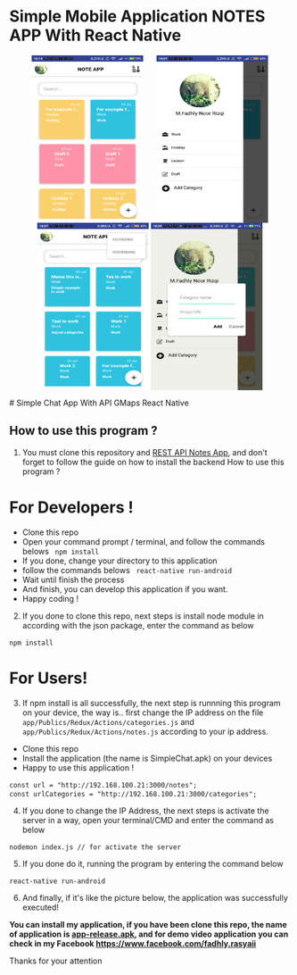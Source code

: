 # Simple Mobile Application NOTES APP With React Native
<p align="center">
    <img src="https://raw.githubusercontent.com/maslow123/Simple-Notes-React-Native-with-REST-API/master/Screenshot_2019-07-07-16-14-22-577_com.practice.png" width=200 height=300 align="center" style="margin-right:20px"/>
    <img src="https://raw.githubusercontent.com/maslow123/Simple-Notes-React-Native-with-REST-API/master/Screenshot_2019-07-07-18-07-29-500_com.practice.png" width=200 height=300 align="center"/>
    <img src="https://github.com/maslow123/Simple-Notes-React-Native-with-REST-API/blob/master/Screenshot_2019-07-07-18-07-52-560_com.practice.png" width=200 height=300 align="center"/>
    <img src="https://raw.githubusercontent.com/maslow123/Simple-Notes-React-Native-with-REST-API/master/Screenshot_2019-07-07-18-30-41-207_com.practice.png" width=200 height=300 align="center"/>
</p>
# Simple Chat App With API GMaps React Native

## How to use this program ?

1. You must clone this repository and [REST API Notes App](https://github.com/maslow123/restful-notes-app), and don't forget to follow the guide on how to install the backend
How to use this program ?
# For Developers !
  - Clone this repo
  - Open your command prompt / terminal, and follow the commands belows
  ``` npm install```
  - If you done, change your directory to this application
  - follow the commands belows
  ``` react-native run-android```
  - Wait until finish the process
  - And finish, you can develop this application if you want.
  - Happy coding !
2. If you done to clone this repo, next steps is install node module in according with the json package, enter the command as below
```
npm install
```
# For Users!
3. If npm install is all successfully, the next step is runnning this program on your device, the way is.. first change the IP address on the file ```app/Publics/Redux/Actions/categories.js``` and ```app/Publics/Redux/Actions/notes.js``` according to your ip address.
  - Clone this repo
  - Install the application (the name is SimpleChat.apk) on your devices
  - Happy to use this application !
```
const url = "http://192.168.100.21:3000/notes";
const urlCategories = "http://192.168.100.21:3000/categories";
```
4. If you done to change the IP Address, the next steps is activate the server in a way, open your terminal/CMD and enter the command as below
```
nodemon index.js // for activate the server
```
5. If you done do it, running the program by entering the command below
```
react-native run-android
```
6. And finally, if it's like the picture below, the application was successfully executed!

**You can install my application, if you have been clone this repo, the name of application is [app-release.apk](https://github.com/maslow123/Simple-Notes-React-Native-with-REST-API/blob/master/app-release.apk), and for demo video application you can check in my Facebook https://www.facebook.com/fadhly.rasyaii**

Thanks for your attention 

